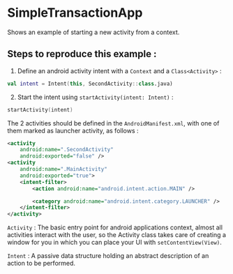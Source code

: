# SimpleTransactionApp

Shows an example of starting a new activity from a context.

## Steps to reproduce this example : 
1) Define an android activity intent with a `Context` and a `Class<Activity>` :
```kt
val intent = Intent(this, SecondActivity::class.java)
```

2) Start the intent using `startActivity(intent: Intent)` : 
```kt
startActivity(intent)
```

The 2 activities should be defined in the `AndroidManifest.xml`, with one of them marked as launcher activity, as follows : 
```xml
<activity
    android:name=".SecondActivity"
    android:exported="false" />
<activity
    android:name=".MainActivity"
    android:exported="true">
    <intent-filter>
        <action android:name="android.intent.action.MAIN" />

        <category android:name="android.intent.category.LAUNCHER" />
    </intent-filter>
</activity>
```

`Activity` : The basic entry point for android applications context, almost all activities interact with the user, 
so the Activity class takes care of creating a window for you in which you can place your UI with `setContentView(View)`.

`Intent` : A passive data structure holding an abstract description of an action to be performed.
